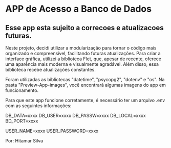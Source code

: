 # APP de Acesso a Banco de Dados

## Esse app esta sujeito a correcoes e atualizacoes futuras.

Neste projeto, decidi utilizar a modularização para tornar o código mais organizado e compreensível, facilitando futuras atualizações. Para criar a interface gráfica, utilizei a biblioteca Flet, que, apesar de recente, oferece uma aparência mais moderna e visualmente agradável. Além disso, essa biblioteca recebe atualizações constantes.

Foram utilizadas as bibliotecas "datetime", "psycopg2", "dotenv" e "os". Na pasta "Preview-App-images", você encontrará algumas imagens do app em funcionamento.

Para que este app funcione corretamente, é necessário ter um arquivo .env com as seguintes informações:

DB_DATA=xxxx
DB_USER=xxxx
DB_PASSW=xxxx
DB_LOCAL=xxxx
BD_PORT=xxxx

USER_NAME=xxxx
USER_PASSWORD=xxxx

Por: Hitamar Silva